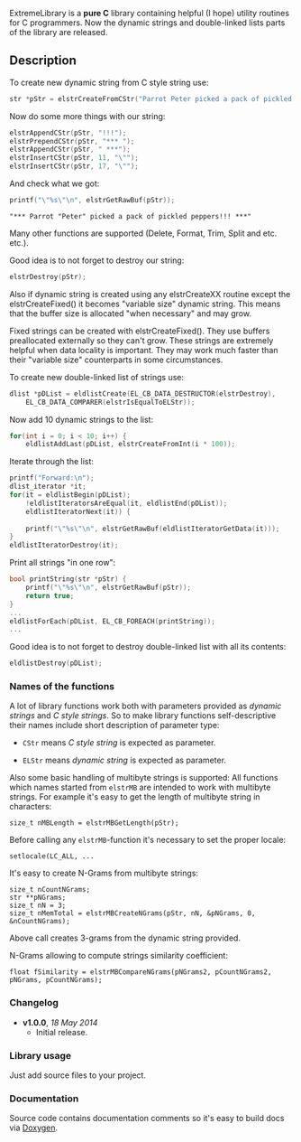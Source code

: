 ExtremeLibrary is a **pure C** library containing helpful (I hope) utility routines for C programmers.
Now the dynamic strings and double-linked lists parts of the library are released.

## Description ##

To create new dynamic string from C style string use: 
```C
str *pStr = elstrCreateFromCStr("Parrot Peter picked a pack of pickled peppers");
```
Now do some more things with our string: 
```C
elstrAppendCStr(pStr, "!!!");
elstrPrependCStr(pStr, "*** ");
elstrAppendCStr(pStr, " ***");
elstrInsertCStr(pStr, 11, "\"");
elstrInsertCStr(pStr, 17, "\"");
```
And check what we got:
```C
printf("\"%s\"\n", elstrGetRawBuf(pStr));
```

```
"*** Parrot "Peter" picked a pack of pickled peppers!!! ***"
```

Many other functions are supported (Delete, Format, Trim, Split and etc. etc.).

Good idea is to not forget to destroy our string:
```C
elstrDestroy(pStr);
```

Also if dynamic string is created using any elstrCreateXX routine except the 
elstrCreateFixed() it becomes "variable size" dynamic string. This means that 
the buffer size is allocated "when necessary" and may grow.
 
Fixed strings can be created with elstrCreateFixed(). They use buffers preallocated
externally so they can't grow. These strings are extremely helpful when data locality
is important. They may work much faster than their "variable size" counterparts in 
some circumstances. 

To create new double-linked list of strings use: 
```C
dlist *pDList = eldlistCreate(EL_CB_DATA_DESTRUCTOR(elstrDestroy),
	EL_CB_DATA_COMPARER(elstrIsEqualToELStr));
```

Now add 10 dynamic strings to the list:
```C
for(int i = 0; i < 10; i++) {
	eldlistAddLast(pDList, elstrCreateFromInt(i * 100));
```

Iterate through the list:
```C
printf("Forward:\n");
dlist_iterator *it;
for(it = eldlistBegin(pDList); 
	!eldlistIteratorsAreEqual(it, eldlistEnd(pDList)); 
	eldlistIteratorNext(it)) {
	
	printf("\"%s\"\n", elstrGetRawBuf(eldlistIteratorGetData(it)));
}
eldlistIteratorDestroy(it);
```

Print all strings "in one row":
```C
bool printString(str *pStr) {
	printf("\"%s\"\n", elstrGetRawBuf(pStr));
	return true;
}
...
eldlistForEach(pDList, EL_CB_FOREACH(printString));
...
```

Good idea is to not forget to destroy double-linked list with all its contents:
```C
eldlistDestroy(pDList);
```

### Names of the functions ###

A lot of library functions work both with parameters provided as *dynamic strings* 
and *C style strings*. So to make library functions self-descriptive their names 
include short description of parameter type:

- `CStr` means *C style string* is expected as parameter.

- `ELStr` means *dynamic string* is expected as parameter.

Also some basic handling of multibyte strings is supported:
All functions which names started from `elstrMB` are intended to work with multibyte strings.
For example it's easy to get the length of multibyte string in characters:
```
size_t nMBLength = elstrMBGetLength(pStr);
```
Before calling any `elstrMB`-function it's necessary to set the proper locale:
```
setlocale(LC_ALL, ...
```

It's easy to create N-Grams from multibyte strings:
```
size_t nCountNGrams;
str **pNGrams;
size_t nN = 3;
size_t nMemTotal = elstrMBCreateNGrams(pStr, nN, &pNGrams, 0, &nCountNGrams);
```
Above call creates 3-grams from the dynamic string provided.

N-Grams allowing to compute strings similarity coefficient:
```
float fSimilarity = elstrMBCompareNGrams(pNGrams2, pCountNGrams2, pNGrams, pCountNGrams);
```

### Changelog ###

- **v1.0.0**, *18 May 2014*
  - Initial release.

### Library usage ###

Just add source files to your project.

### Documentation ###

Source code contains documentation comments so it's easy to build docs via [Doxygen](www.doxygen.org).
